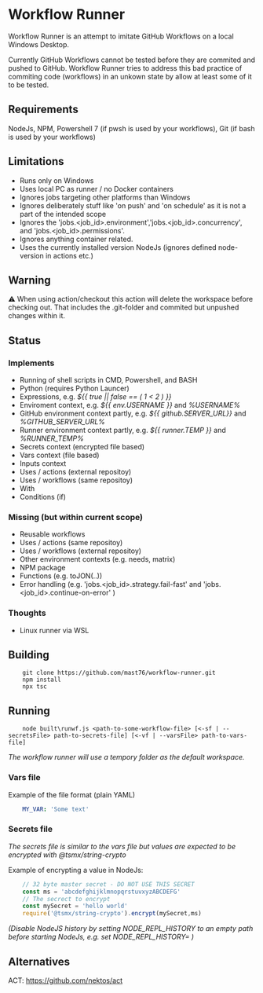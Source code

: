# Workflow Runner
Workflow Runner is an attempt to imitate GitHub Workflows on a local Windows Desktop.

Currently GitHub Workflows cannot be tested before they are commited and pushed to GitHub.
Workflow Runner tries to address this bad practice of commiting code (workflows) in an unkown state by allow at least some of it to be tested.

## Requirements
NodeJs, NPM, Powershell 7 (if pwsh is used by your workflows), Git (if bash is used by your workflows)

## Limitations
- Runs only on Windows
- Uses local PC as runner / no Docker containers
- Ignores jobs targeting other platforms than Windows
- Ignores deliberately stuff like 'on push' and 'on schedule' as it is not a part of the intended scope
- Ignores the 'jobs.<job_id>.environment','jobs.<job_id>.concurrency', and 'jobs.<job_id>.permissions'.
- Ignores anything container related.
- Uses the currently installed version NodeJs (ignores defined node-version in actions etc.)

## Warning 
:warning: When using action/checkout this action will delete the workspace before checking out. That includes the .git-folder and commited but unpushed changes within it.

## Status

### Implements
- Running of shell scripts in CMD, Powershell, and BASH
- Python (requires Python Launcer)
- Expressions, e.g. *${{ true || false == ( 1 < 2 ) }}*
- Enviroment context, e.g.  *${{ env.USERNAME }}* and *%USERNAME%*
- GitHub environment context partly, e.g. *${{ github.SERVER_URL}}* and *%GITHUB_SERVER_URL%* 
- Runner environment context partly, e.g. *${{ runner.TEMP }}* and *%RUNNER_TEMP%*
- Secrets context (encrypted file based)
- Vars context (file based)
- Inputs context
- Uses / actions (external repositoy)
- Uses / workflows (same repositoy)
- With
- Conditions (if)

### Missing (but within current scope)
- Reusable workflows
- Uses / actions (same repositoy)
- Uses / workflows (external repositoy)
- Other environment contexts (e.g. needs, matrix)
- NPM package
- Functions (e.g. toJON(..))
- Error handling (e.g. 'jobs.<job_id>.strategy.fail-fast' and 'jobs.<job_id>.continue-on-error' )

### Thoughts
- Linux runner via WSL

## Building
```
    git clone https://github.com/mast76/workflow-runner.git
    npm install
    npx tsc
```

## Running
```
    node built\runwf.js <path-to-some-workflow-file> [<-sf | --secretsFile> path-to-secrets-file] [<-vf | --varsFile> path-to-vars-file]
```
*The workflow runner will use a tempory folder as the default workspace.*
### Vars file
Example of the file format (plain YAML)
```yaml
    MY_VAR: 'Some text'
```
### Secrets file
*The secrets file is similar to the vars file but values are expected to be encrypted with @tsmx/string-crypto*

Example of encrypting a value in NodeJs:
```js
    // 32 byte master secret - DO NOT USE THIS SECRET
    const ms = 'abcdefghijklmnopqrstuvxyzABCDEFG'
    // The secrect to encrypt
    const mySecret = 'hello world'
    require('@tsmx/string-crypto').encrypt(mySecret,ms)
```
*(Disable NodeJS history by setting NODE_REPL_HISTORY to an empty path before starting NodeJs, e.g. set NODE_REPL_HISTORY= )*

## Alternatives
ACT: https://github.com/nektos/act
